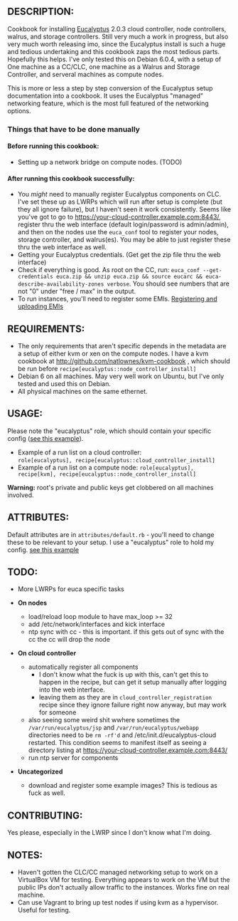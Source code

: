 ## DESCRIPTION:

Cookbook for installing [Eucalyptus](http://open.eucalyptus.com/) 2.0.3 cloud controller, node controllers, walrus, and storage controllers.  Still very much a work in progress, but also very much worth releasing imo, since the Eucalyptus install is such a huge and tedious undertaking and this cookbook zaps the most tedious parts.  Hopefully this helps.  I've only tested this on Debian 6.0.4, with a setup of One machine as a CC/CLC, one machine as a Walrus and Storage Controller, and serveral machines as compute nodes.

This is more or less a step by step conversion of the Eucalyptus setup documentation into a cookbook.  It uses the Eucalyptus "managed" networking feature, which is the most full featured of the networking options.

### Things that have to be done manually

#### Before running this cookbook:

  * Setting up a network bridge on compute nodes.  (TODO)

#### After running this cookbook successfully:

  * You *might* need to manually register Eucalyptus components on CLC.  I've set these up as LWRPs which will run after setup is complete (but they all ignore failure), but I haven't seen it work consistently.  Seems like you've got to go to https://your-cloud-controller.example.com:8443/, register thru the web interface (default login/password is admin/admin), and then on the nodes use the `euca_conf` tool to register your nodes, storage controller, and walrus(es).  You may be able to just register these thru the web interface as well.
  * Getting your Eucalyptus credentials.  (Get get the zip file thru the web interface)
  * Check if everything is good.  As root on the CC, run:  `euca_conf --get-credentials euca.zip && unzip euca.zip && source eucarc && euca-describe-availability-zones verbose`.  You should see numbers that are not "0" under "free / max" in the output.
  * To run instances, you'll need to register some EMIs. [Registering and uploading EMIs](http://open.eucalyptus.com/wiki/EucalyptusImageManagement_v2.0)

## REQUIREMENTS:
  
  * The only requirements that aren't specific depends in the metadata are a setup of either kvm or xen on the compute nodes.  I have a kvm cookbook at http://github.com/natlownes/kvm-cookbook , which should be run before `recipe[eucalyptus::node_controller_install]`
  * Debian 6 on all machines.  May very well work on Ubuntu, but I've only tested and used this on Debian.
  * All physical machines on the same ethernet.

## USAGE:
    
Please note the "eucalyptus" role, which should contain your specific config  ([see this example](https://gist.github.com/2012056)).    

*  Example of a run list on a cloud controller:  
   `role[eucalyptus],
    recipe[eucalyptus::cloud_controller_install]
       `
*  Example of a run list on a compute node:
   `role[eucalyptus],
    recipe[kvm],
    recipe[eucalyptus::node_controller_install]
   `

**Warning:** root's private and public keys get clobbered on all machines involved.

## ATTRIBUTES:
  
  Default attributes are in `attributes/default.rb` - you'll need to change these to be relevant to your setup.  I use a "eucalyptus" role to hold my config.  [see this example](https://gist.github.com/2012056)

## TODO: 

* More LWRPs for euca specific tasks
* **On nodes**
  * load/reload loop module to have max_loop >= 32
  * add /etc/network/interfaces and kick interface
  * ntp sync with cc - this is important.  if this gets out of sync with the cc the cc will drop the node
* **On cloud controller**
  * automatically register all components
    * I don't know what the fuck is up with this, can't get this to happen in the recipe, but can get it setup manually after logging into the web interface.
    * leaving them as they are in `cloud_controller_registration` recipe since they ignore failure right now anyway, but may work for someone
  * also seeing some weird shit wwhere sometimes the `/var/run/eucalyptus/jsp` and `/var/run/eucalyptus/webapp` directories need to be `rm -rf'd` and /etc/init.d/eucalyptus-cloud restarted.  This condition seems to manifest itself as seeing a directory listing at  https://your-cloud-controller.example.com:8443/
  * run ntp server for components

* **Uncategorized**
  * download and register some example images?  This is tedious as fuck as well.

## CONTRIBUTING:

Yes please, especially in the LWRP since I don't know what I'm doing.

## NOTES:
  
* Haven't gotten the CLC/CC managed networking setup to work on a VirtualBox VM for testing.  Everything appears to work on the VM but the public IPs don't actually allow traffic to the instances.  Works fine on real machine.
* Can use Vagrant to bring up test nodes if using kvm as a hypervisor.  Useful for testing.
  
